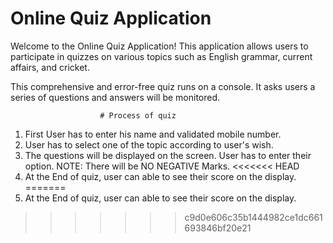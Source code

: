# Online Quiz Application

Welcome to the Online Quiz Application! 
This application allows users to participate in quizzes on various topics such as English grammar, current affairs, and cricket.

This comprehensive and error-free quiz runs on a console. 
It asks users a series of questions and answers will be monitored.

						# Process of quiz
1. First User has to enter his name and validated mobile number.
2. User has to select one of the topic according to user's wish.
3. The questions will be displayed on the screen. User has to enter their option.
	NOTE: There will be NO NEGATIVE Marks.
<<<<<<< HEAD
4. At the End of quiz, user can able to see their score on the display.
=======
4. At the End of quiz, user can able to see their score on the display.
>>>>>>> c9d0e606c35b1444982ce1dc661693846bf20e21
